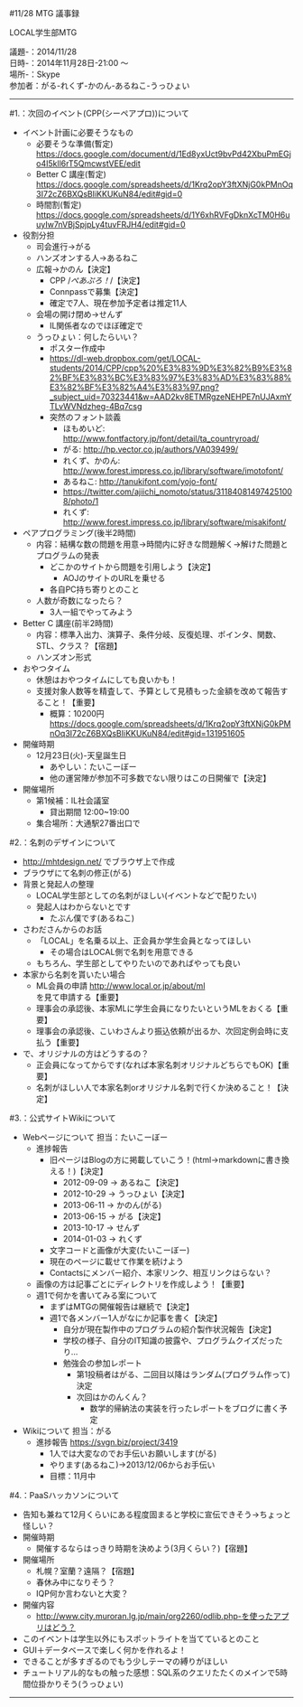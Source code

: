 #11/28 MTG 議事録

LOCAL学生部MTG　　

議題-：2014/11/28  
日時-：2014年11月28日-21:00 ～  
場所-：Skype  
参加者：がる-れくず-かのん-あるねこ-うっひょい  

----------------------------------------------------------------------
#1.：次回のイベント(CPP(シーペアプロ))について
- イベント計画に必要そうなもの
    - 必要そうな準備(暫定) https://docs.google.com/document/d/1Ed8yxUct9bvPd42XbuPmEGjo4I5kll6rT5QmcwstVEE/edit
    - Better C 講座(暫定) https://docs.google.com/spreadsheets/d/1Krq2opY3ftXNjG0kPMnOq3I72cZ6BXQsBIiKKUKuN84/edit#gid=0
    - 時間割(暫定) https://docs.google.com/spreadsheets/d/1Y6xhRVFgDknXcTM0H6uuyIw7nVBjSpjpLy4tuvFRJH4/edit#gid=0
- 役割分担
    - 司会進行→がる
    - ハンズオンする人→あるねこ
    - 広報→かのん【決定】
        - CPP /*ぺあぷろ！*/【決定】
        - Connpassで募集【決定】
        - 確定で7人、現在参加予定者は推定11人
    - 会場の開け閉め→せんず
        - IL関係者なのでほぼ確定で
    - うっひょい：何したらいい？
        - ポスター作成中
        - https://dl-web.dropbox.com/get/LOCAL-students/2014/CPP/cpp%20%E3%83%9D%E3%82%B9%E3%82%BF%E3%83%BC%E3%83%97%E3%83%AD%E3%83%88%E3%82%BF%E3%82%A4%E3%83%97.png?_subject_uid=70323441&w=AAD2kv8ETMRgzeNEHPE7nUJAxmYTLvWVNdzheg-4Bq7csg
        - 突然のフォント談義
            - ほもめいど: http://www.fontfactory.jp/font/detail/ta_countryroad/
            - がる: http://hp.vector.co.jp/authors/VA039499/
            - れくず、かのん: http://www.forest.impress.co.jp/library/software/imotofont/
            - あるねこ: http://tanukifont.com/yojo-font/
            - https://twitter.com/ajiichi_nomoto/status/311840814974251008/photo/1
            - れくず: http://www.forest.impress.co.jp/library/software/misakifont/
- ペアプログラミング(後半2時間)
    - 内容：結構な数の問題を用意→時間内に好きな問題解く→解けた問題とプログラムの発表
        - どこかのサイトから問題を引用しよう【決定】
            - AOJのサイトのURLを乗せる
        - 各自PC持ち寄りとのこと
    - 人数が奇数になったら？
        - 3人一組でやってみよう
- Better C 講座(前半2時間)
    - 内容：標準入出力、演算子、条件分岐、反復処理、ポインタ、関数、STL、クラス？【宿題】
    - ハンズオン形式
- おやつタイム
    - 休憩はおやつタイムにしても良いかも！
    - 支援対象人数等を精査して、予算として見積もった金額を改めて報告すること！【重要】
        - 概算：10200円 https://docs.google.com/spreadsheets/d/1Krq2opY3ftXNjG0kPMnOq3I72cZ6BXQsBIiKKUKuN84/edit#gid=131951605
- 開催時期
    - 12月23日(火)-天皇誕生日
        - あやしい：たいこーぼー
        - 他の運営陣が参加不可多数でない限りはこの日開催で【決定】
- 開催場所
    - 第1候補：IL社会議室
        - 貸出期間 12:00~19:00
    - 集合場所：大通駅27番出口で


#2.：名刺のデザインについて
- http://mhtdesign.net/ でブラウザ上で作成
- ブラウザにて名刺の修正(がる)
- 背景と発起人の整理
    - LOCAL学生部としての名刺がほしい(イベントなどで配りたい)
    - 発起人はわからないとです
        - たぶん僕です(あるねこ)
- さわださんからのお話
    - 「LOCAL」を名乗る以上、正会員か学生会員となってほしい
        - その場合はLOCAL側で名刺を用意できる
    - もちろん、学生部としてやりたいのであればやっても良い
- 本家から名刺を貰いたい場合
    - ML会員の申請 http://www.local.or.jp/about/ml を見て申請する【重要】
    - 理事会の承認後、本家MLに学生会員になりたいというMLをおくる【重要】
    - 理事会の承認後、こいわさんより振込依頼が出るか、次回定例会時に支払う【重要】
- で、オリジナルの方はどうするの？
    - 正会員になってからです(なれば本家名刺オリジナルどちらでもOK)【重要】
    - 名刺がほしい人で本家名刺orオリジナル名刺で行くか決めること！【決定】


#3.：公式サイトWikiについて
- Webページについて 担当：たいこーぼー
    - 進捗報告
        - 旧ページはBlogの方に掲載していこう！(html→markdownに書き換える！)【決定】
            - 2012-09-09 -> あるねこ【決定】
            - 2012-10-29 -> うっひょい【決定】
            - 2013-06-11 -> かのん(がる)
            - 2013-06-15 -> がる【決定】
            - 2013-10-17 -> せんず
            - 2014-01-03 -> れくず
        - 文字コードと画像が大変(たいこーぼー)
        - 現在のページに載せて作業を続けよう
        - Contactsにメンバー紹介、本家リンク、相互リンクはらない？
    - 画像の方は記事ごとにディレクトリを作成しよう！【重要】
    - 週1で何かを書いてみる案について
        - まずはMTGの開催報告は継続で【決定】
        - 週1で各メンバー1人がなにか記事を書く【決定】
            - 自分が現在製作中のプログラムの紹介製作状況報告【決定】
            - 学校の様子、自分のIT知識の披露や、プログラムクイズだったり…
            - 勉強会の参加レポート
                - 第1投稿者はがる、二回目以降はランダム(プログラム作って)決定
                - 次回はかのんくん？
                    - 数学的帰納法の実装を行ったレポートをブログに書く予定
- Wikiについて 担当：がる
    - 進捗報告 https://svgn.biz/project/3419
        - 1人では大変なのでお手伝いお願いします(がる)
        - やります(あるねこ)→2013/12/06からお手伝い
        - 目標：11月中


#4.：PaaSハッカソンについて
- 告知も兼ねて12月くらいにある程度固まると学校に宣伝できそう→ちょっと怪しい？
- 開催時期
    - 開催するならはっきり時期を決めよう(3月くらい？)【宿題】
- 開催場所
    - 札幌？室蘭？遠隔？【宿題】
    - 春休み中になりそう？
    - IQP何か言わないと大変？
- 開催内容
    - http://www.city.muroran.lg.jp/main/org2260/odlib.php-を使ったアプリはどう？
- このイベントは学生以外にもスポットライトを当てているとのこと
- GUI＋データベースで楽しく何かを作れるよ！
- できることが多すぎるのでもう少しテーマの縛りがほしい
- チュートリアル的なもの触った感想：SQL系のクエリたたくのメインで5時間位掛かりそう(うっひょい)
---------------------------------------------------------------------
